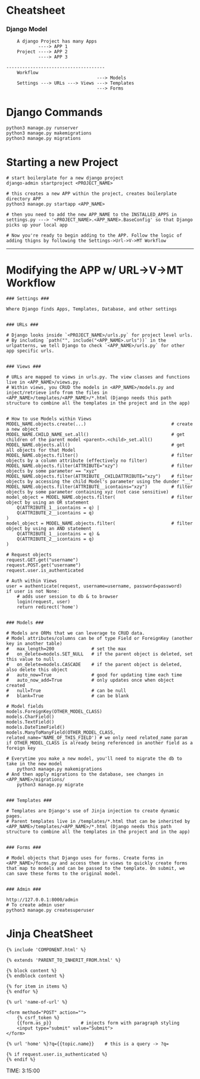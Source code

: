 # Cheatsheet

### Django Model
        A django Project has many Apps
                ----> APP 1
        Project ----> APP 2
                ----> APP 3

    -------------------------------------
        Workflow 
                                      ---> Models         
        Settings ---> URLs ---> Views ---> Templates
                                      ---> Forms

# Django Commands 

    python3 manage.py runserver
    python3 manage.py makemigrations
    python3 manage.py migrations


# Starting a new Project

    # start boilerplate for a new django project
    django-admin startproject <PROJECT_NAME>

    # this creates a new APP within the project, creates boilerplate directory APP
    python3 manage.py startapp <APP_NAME> 

    # then you need to add the new APP_NAME to the INSTALLED_APPS in settings.py ---> '<PROJECT_NAME>.<APP_NAME>.BaseConfig' so that Django picks up your local app

    # Now you're ready to begin adding to the APP. Follow the logic of adding thigns by following the Settings->Url->V->MT Workflow


--------

# Modifying the APP w/ URL->V->MT Workflow

    
    ### Settings ###

    Where Django finds Apps, Templates, Database, and other settings

    
    ### URLs ###
    
    # Django looks inside `<PROJECT_NAME>/urls.py` for project level urls.
    # By including `path("", include("<APP_NAME>.urls"))` in the urlpatterns, we tell Django to check `<APP_NAME>/urls.py` for other app specific urls.

    
    ### Views ###

    # URLs are mapped to views in urls.py. The view classes and functions live in <APP_NAME>/views.py. 
    # Within views, you CRUD the models in <APP_NAME>/models.py and inject/retrieve info from the files in <APP_NAME>/templates/<APP_NAME>/*.html (Django needs this path structure to combine all the templates in the project and in the app)


    # How to use Models within Views
    MODEL_NAME.objects.create(...)                                # create a new object
    MODEL_NAME.CHILD_NAME_set.all()                               # get children of the parent model <parent>.<child>_set.all()
    MODEL_NAME.objects.all()                                      # get all objects for that Model
    MODEL_NAME.objects.filter()                                   # filter objects by a column attribute (effectively no filter)
    MODEL_NAME.objects.filter(ATTRIBUTE="xzy")                    # filter objects by some parameter == "xyz"
    MODEL_NAME.objects.filter(ATTRIBUTE__CHILDATTRIBUTE="xzy")    # filter objects by accessing the child Model's parameter using the dunder "__"
    MODEL_NAME.objects.filter(ATTRIBUTE__icontains="xzy")         # filter objects by some parameter containing xyz (not case sensitive)
    model_object = MODEL_NAME.objects.filter(                     # filter object by using an OR statement
        Q(ATTRIBUTE_1__icontains = q) |
        Q(ATTRIBUTE_2__icontains = q)
    )
    model_object = MODEL_NAME.objects.filter(                     # filter object by using an AND statement
        Q(ATTRIBUTE_1__icontains = q) &
        Q(ATTRIBUTE_2__icontains = q)
    )

    # Request objects
    request.GET.get("username")
    request.POST.get("username")
    request.user.is_authenticated

    # Auth within Views
    user = authenticate(request, username=username, password=password)
    if user is not None:
        # adds user session to db & to browser
        login(request, user)
        return redirect('home')


    ### Models ###

    # Models are ORMs that we can leverage to CRUD data. 
    # Model attributes/columns can be of type Field or ForeignKey (another key in another table)
    #   max_length=200              # set the max
    #   on_delete=models.SET_NULL   # if the parent object is deleted, set this value to null
    #   on_delete=models.CASCADE    # if the parent object is deleted, also delete this object
    #   auto_now=True               # good for updating time each time
    #   auto_now_add=True           # only updates once when object created
    #   null=True                   # can be null
    #   blank=True                  # can be blank

    # Model fields
    models.ForeignKey(OTHER_MODEL_CLASS)
    models.CharField()
    models.TextField()
    models.DateTimeField()
    models.ManyToManyField(OTHER_MODEL_CLASS, related_name='NAME_OF_THIS_FIELD') # we only need related_name param if OTHER_MODEL_CLASS is already being referenced in another field as a foreign key

    # Everytime you make a new model, you'll need to migrate the db to take in the new model
        python3 manage.py makemigrations
    # And then apply migrations to the database, see changes in <APP_NAME>/migrations/
        python3 manage.py migrate    


    ### Templates ###

    # Templates are Django's use of Jinja injection to create dynamic pages. 
    # Parent templates live in /templates/*.html that can be inherited by <APP_NAME>/templates/<APP_NAME>/*.html (Django needs this path structure to combine all the templates in the project and in the app)


    ### Forms ###

    # Model objects that Django uses for forms. Create forms in <APP_NAME>/forms.py and access them in views to quickly create forms that map to models and can be passed to the template. On submit, we can save these forms to the original model. 


    ### Admin ###

    http://127.0.0.1:8000/admin
    # To create admin user
    python3 manage.py createsuperuser


# Jinja CheatSheet

    {% include 'COMPONENT.html' %}

    {% extends 'PARENT_TO_INHERIT_FROM.html' %}

    {% block content %}
    {% endblock content %}

    {% for item in items %}
    {% endfor %}

    {% url 'name-of-url' %}
    
    <form method="POST" action="">
        {% csrf_token %}
        {{form.as_p}}           # injects form with paragraph styling
        <input type="submit" value="Submit">
    </form>

    {% url 'home' %}?q={{topic.name}}    # this is a query -> ?q=

    {% if request.user.is_authenticated %}
    {% endif %}


TIME: 3:15:00